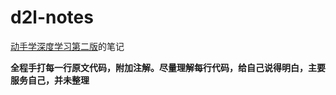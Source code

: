 # d2l-notes
[动手学深度学习第二版](https://zh-v2.d2l.ai/)的笔记

**全程手打每一行原文代码，附加注解。尽量理解每行代码，给自己说得明白，主要服务自己，并未整理**
